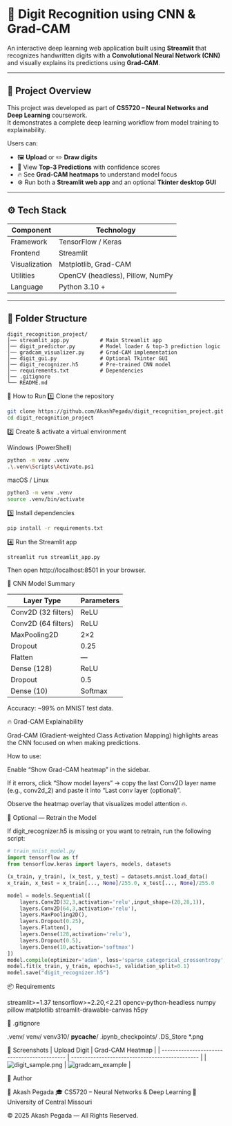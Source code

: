 # 🧠 Digit Recognition using CNN & Grad-CAM

An interactive deep learning web application built using **Streamlit** that recognizes handwritten digits with a **Convolutional Neural Network (CNN)** and visually explains its predictions using **Grad-CAM**.

---

## 🎯 Project Overview
This project was developed as part of **CS5720 – Neural Networks and Deep Learning** coursework.  
It demonstrates a complete deep learning workflow from model training to explainability.

Users can:
- 🖼️ **Upload** or ✏️ **Draw digits**
- 🔢 View **Top-3 Predictions** with confidence scores
- 🔥 See **Grad-CAM heatmaps** to understand model focus
- ⚙️ Run both a **Streamlit web app** and an optional **Tkinter desktop GUI**

---

## ⚙️ Tech Stack
| Component | Technology |
|------------|-------------|
| Framework | TensorFlow / Keras |
| Frontend | Streamlit |
| Visualization | Matplotlib, Grad-CAM |
| Utilities | OpenCV (headless), Pillow, NumPy |
| Language | Python 3.10 + |

---

## 🧩 Folder Structure
```text
digit_recognition_project/
│── streamlit_app.py          # Main Streamlit app
│── digit_predictor.py        # Model loader & top-3 prediction logic
│── gradcam_visualizer.py     # Grad-CAM implementation
│── digit_gui.py              # Optional Tkinter GUI
│── digit_recognizer.h5       # Pre-trained CNN model
│── requirements.txt          # Dependencies
│── .gitignore
└── README.md
```

🚀 How to Run
1️⃣ Clone the repository
```bash
git clone https://github.com/AkashPegada/digit_recognition_project.git
cd digit_recognition_project
```

2️⃣ Create & activate a virtual environment

Windows (PowerShell)
```bash
python -m venv .venv
.\.venv\Scripts\Activate.ps1
```

macOS / Linux
```bash
python3 -m venv .venv
source .venv/bin/activate
```

3️⃣ Install dependencies
```bash
pip install -r requirements.txt
```
4️⃣ Run the Streamlit app
```bash
streamlit run streamlit_app.py
```

Then open http://localhost:8501
 in your browser.

🧠 CNN Model Summary

| Layer Type          | Parameters |
| ------------------- | ---------- |
| Conv2D (32 filters) | ReLU       |
| Conv2D (64 filters) | ReLU       |
| MaxPooling2D        | 2×2        |
| Dropout             | 0.25       |
| Flatten             | —          |
| Dense (128)         | ReLU       |
| Dropout             | 0.5        |
| Dense (10)          | Softmax    |

Accuracy: ~99% on MNIST test data.

🔥 Grad-CAM Explainability

Grad-CAM (Gradient-weighted Class Activation Mapping) highlights areas the CNN focused on when making predictions.

How to use:

Enable “Show Grad-CAM heatmap” in the sidebar.

If it errors, click “Show model layers” → copy the last Conv2D layer name (e.g., conv2d_2) and paste it into “Last conv layer (optional)”.

Observe the heatmap overlay that visualizes model attention 🔥.

🧪 Optional — Retrain the Model

If digit_recognizer.h5 is missing or you want to retrain, run the following script:
```python
# train_mnist_model.py
import tensorflow as tf
from tensorflow.keras import layers, models, datasets

(x_train, y_train), (x_test, y_test) = datasets.mnist.load_data()
x_train, x_test = x_train[..., None]/255.0, x_test[..., None]/255.0

model = models.Sequential([
    layers.Conv2D(32,3,activation='relu',input_shape=(28,28,1)),
    layers.Conv2D(64,3,activation='relu'),
    layers.MaxPooling2D(),
    layers.Dropout(0.25),
    layers.Flatten(),
    layers.Dense(128,activation='relu'),
    layers.Dropout(0.5),
    layers.Dense(10,activation='softmax')
])
model.compile(optimizer='adam', loss='sparse_categorical_crossentropy', metrics=['accuracy'])
model.fit(x_train, y_train, epochs=3, validation_split=0.1)
model.save("digit_recognizer.h5")
```

📦 Requirements

streamlit>=1.37
tensorflow>=2.20,<2.21
opencv-python-headless
numpy
pillow
matplotlib
streamlit-drawable-canvas
h5py

🧰 .gitignore

.venv/
venv/
venv310/
__pycache__/
.ipynb_checkpoints/
.DS_Store
*.png

📸 Screenshots
| Upload Digit                                | Grad-CAM Heatmap                               |
| ------------------------------------------- | ---------------------------------------------- |
| ![digit_sample.png](digit_recognition_project/digit_sample.png) | ![gradcam\_example](digit_recognition_project/gradcam_sample.png) |



🏁 Author

👤 Akash Pegada
🎓 CS5720 – Neural Networks & Deep Learning
📍 University of Central Missouri

© 2025 Akash Pegada — All Rights Reserved.
